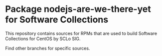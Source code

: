 # Package nodejs-are-we-there-yet for Software Collections

This repository contains sources for RPMs that are used
to build Software Collections for CentOS by SCLo SIG.

Find other branches for specific sources.

